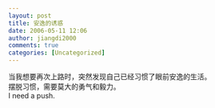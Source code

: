 ```yaml
---
layout: post
title: 安逸的诱惑
date: 2006-05-11 12:06
author: jiangdi2000
comments: true
categories: [Uncategorized]
---
```

<div id="msgcns!C840C88DA912213B!776" class="bvMsg"><div>当我想要再次上路时，突然发现自己已经习惯了眼前安逸的生活。</div>
<div>摆脱习惯，需要莫大的勇气和毅力。</div>
<div>I need a push.</div></div>
